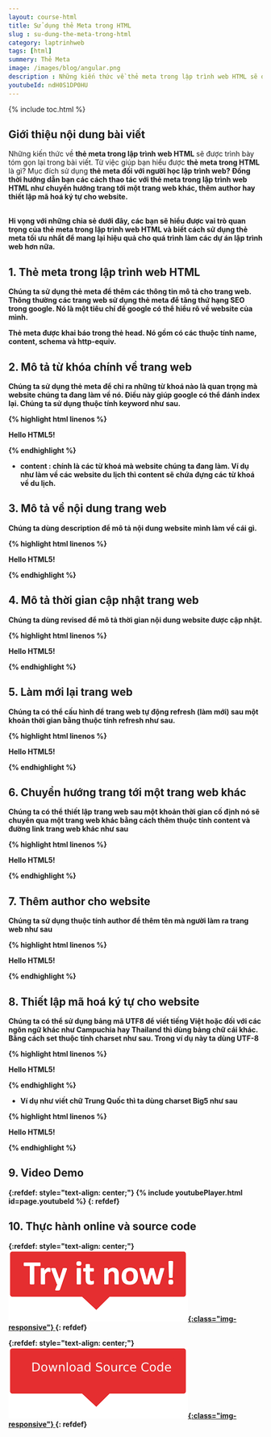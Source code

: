 ```yaml
---
layout: course-html
title: Sử dụng thẻ Meta trong HTML   
slug : su-dung-the-meta-trong-html
category: laptrinhweb
tags: [html]
summery: Thẻ Meta   
image: /images/blog/angular.png
description : Những kiến thức về thẻ meta trong lập trình web HTML sẽ được trình bày tóm gọn lại trong bài viết. Từ việc giúp bạn hiểu được thẻ meta trong HTML là gì? Mục đích sử dụng thẻ meta đối với người học lập trình web? Đồng thời hướng dẫn bạn các cách thao tác với thẻ meta trong lập trình web HTML  như chuyển hướng trang tới một trang web khác, thêm author hay thiết lập mã hoá kí tự cho website.
youtubeId: ndH0S1DP0HU
---
```


{% include toc.html %}

## **Giới thiệu nội dung bài viết**

Những kiến thức về <b>thẻ meta trong lập trình web HTML</b> sẽ được trình bày tóm gọn lại trong bài viết. Từ việc giúp bạn hiểu được <b>thẻ meta trong HTML</b> là gì? Mục đích sử dụng <b>thẻ meta đối với người học <b>lập trình web</b>? Đồng thời hướng dẫn bạn các cách thao tác với <b>thẻ meta trong lập trình web HTML</b> như chuyển hướng trang tới một trang web khác, thêm author hay thiết lập mã hoá ký tự cho website.
   
<br>
Hi vọng với những chia sẻ dưới đây, các bạn sẽ hiểu được vai trò quan trọng của <b>thẻ meta trong lập trình web HTML</b> và biết cách sử dụng thẻ meta tối ưu nhất để mang lại hiệu quả cho quá trình làm các dự án <b>lập trình web</b> hơn nữa.


## **1. Thẻ meta trong lập trình web HTML**

Chúng ta sử dụng thẻ meta để thêm các thông tin mô tả cho trang web. Thông thường các trang web sử dụng thẻ meta để tăng thứ hạng SEO trong google. Nó là một tiêu chí để google có thể hiểu rõ về website của mình.

Thẻ meta được khai báo trong thẻ head. Nó gồm có các thuộc tính name, content, schema và http-equiv.

## **2. Mô tả từ khóa chính về trang web**

Chúng ta sử dụng thẻ meta để chỉ ra những từ khoá nào là quan trọng mà website chúng ta đang làm về nó. Điều này giúp google có thể đánh index lại. Chúng ta sử dụng thuộc tính keyword như sau.

{% highlight html linenos %}

<!DOCTYPE html>
<html>
   
   <head>
      <title>Meta Tags Example</title>
      <meta name = "keywords" content = "HTML, Meta Tags, Metadata" />
   </head>
   
   <body>
      <p>Hello HTML5!</p>
   </body>
   
</html>

{% endhighlight %} 

- content : chính là các từ khoá mà website chúng ta đang làm. Ví dụ như làm về các website du lịch thì content sẽ chứa đựng các từ khoá về du lịch.

## **3. Mô tả về nội dung trang web**

Chúng ta dùng description để mô tả nội dung website mình làm về cái gì.

{% highlight html linenos %}

<!DOCTYPE html>
<html>

   <head>
      <title>Meta Tags Example</title>
      <meta name = "keywords" content = "HTML, Meta Tags, Metadata" />
      <meta name = "description" content = "Learning about Meta Tags." />
   </head>
   
   <body>
      <p>Hello HTML5!</p>
   </body>
   
</html>

{% endhighlight %} 

## **4. Mô tả thời gian cập nhật trang web**

Chúng ta dùng revised để mô tả thời gian nội dung website được cập nhật.

{% highlight html linenos %}

<!DOCTYPE html>
<html>

   <head>
      <title>Meta Tags Example</title>
      <meta name = "keywords" content = "HTML, Meta Tags, Metadata" />
      <meta name = "description" content = "Learning about Meta Tags." />
      <meta name = "revised" content = "Tutorialspoint, 3/7/2014" />
   </head>
   
   <body>
      <p>Hello HTML5!</p>
   </body>
   
</html>

{% endhighlight %}

## **5. Làm mới lại trang web**

Chúng ta có thể cấu hình để trang web tự động refresh (làm mới) sau một khoản thời gian bằng thuộc tính refresh như sau.

{% highlight html linenos %}

<!DOCTYPE html>
<html>

   <head>
      <title>Meta Tags Example</title>
      <meta name = "keywords" content = "HTML, Meta Tags, Metadata" />
      <meta name = "description" content = "Learning about Meta Tags." />
      <meta name = "revised" content = "Tutorialspoint, 3/7/2014" />
      <meta http-equiv = "refresh" content = "5" />
   </head>
   
   <body>
      <p>Hello HTML5!</p>
   </body>
   
</html>

{% endhighlight %}


## **6. Chuyển hướng trang tới một trang web khác**

Chúng ta có thể thiết lập trang web sau một khoản thời gian cố định nó sẽ chuyển qua một trang web khác bằng cách thêm thuộc tính content và đường link trang web khác như sau

{% highlight html linenos %}

<!DOCTYPE html>
<html>

   <head>
      <title>Meta Tags Example</title>
      <meta name = "keywords" content = "HTML, Meta Tags, Metadata" />
      <meta name = "description" content = "Learning about Meta Tags." />
      <meta name = "revised" content = "Tutorialspoint, 3/7/2014" />
      <meta http-equiv = "refresh" content = "5; url = http://www.tutorialspoint.com" />
   </head>
   
   <body>
      <p>Hello HTML5!</p>
   </body>
   
</html>

{% endhighlight %}


## **7. Thêm author cho website**

Chúng ta sử dụng thuộc tính author để thêm tên mà người làm ra trang web như sau

{% highlight html linenos %}

<!DOCTYPE html>
<html>

   <head>
      <title>Meta Tags Example</title>
      <meta name = "keywords" content = "HTML, Meta Tags, Metadata" />
      <meta name = "description" content = "Learning about Meta Tags." />
      <meta name = "author" content = "Mahnaz Mohtashim" />
   </head>
   
   <body>
      <p>Hello HTML5!</p>
   </body>
   
</html>

{% endhighlight %}

## **8. Thiết lập mã hoá ký tự cho website**

Chúng ta có thể sử dụng bảng mã UTF8 để viết tiếng Việt hoặc đối với các ngôn ngữ khác như Campuchia hay Thailand thì dùng bảng chữ cái khác. Bằng cách set thuộc tính charset như sau. Trong ví dụ này ta dùng UTF-8

{% highlight html linenos %}

<!DOCTYPE html>
<html>

   <head>
      <title>Meta Tags Example</title>
      <meta name = "keywords" content = "HTML, Meta Tags, Metadata" />
      <meta name = "description" content = "Learning about Meta Tags." />
      <meta name = "author" content = "Mahnaz Mohtashim" />
      <meta http-equiv = "Content-Type" content = "text/html; charset = UTF-8" />
   </head>
   
   <body>
      <p>Hello HTML5!</p>
   </body>
   
</html>

{% endhighlight %}

- Ví dụ như viết chữ Trung Quốc thì ta dùng charset Big5 như sau

{% highlight html linenos %}

<!DOCTYPE html>
<html>

   <head>
      <title>Meta Tags Example</title>
      <meta name = "keywords" content = "HTML, Meta Tags, Metadata" />
      <meta name = "description" content = "Learning about Meta Tags." />
      <meta name = "author" content = "Mahnaz Mohtashim" />
      <meta http-equiv = "Content-Type" content = "text/html; charset = Big5" />
   </head>
   
   <body>
      <p>Hello HTML5!</p>
   </body>
   
</html>

{% endhighlight %}

## **9. Video Demo**

{:refdef: style="text-align: center;"}
{% include youtubePlayer.html id=page.youtubeId %}
{: refdef}


## **10. Thực hành online và source code**

{:refdef: style="text-align: center;"}
<a href="https://levunguyen.com/hoc-lap-trinh-online-editor-js/" target="_blank"> ![Sourcecode ](/images/icon/tryit.png){:class="img-responsive"} </a>
{: refdef}

{:refdef: style="text-align: center;"}
<a href="https://github.com/levunguyen/HTML-Meta" target="_blank"> ![Sourcecode ](/images/icon/githubsource.png){:class="img-responsive"} </a>
{: refdef}




